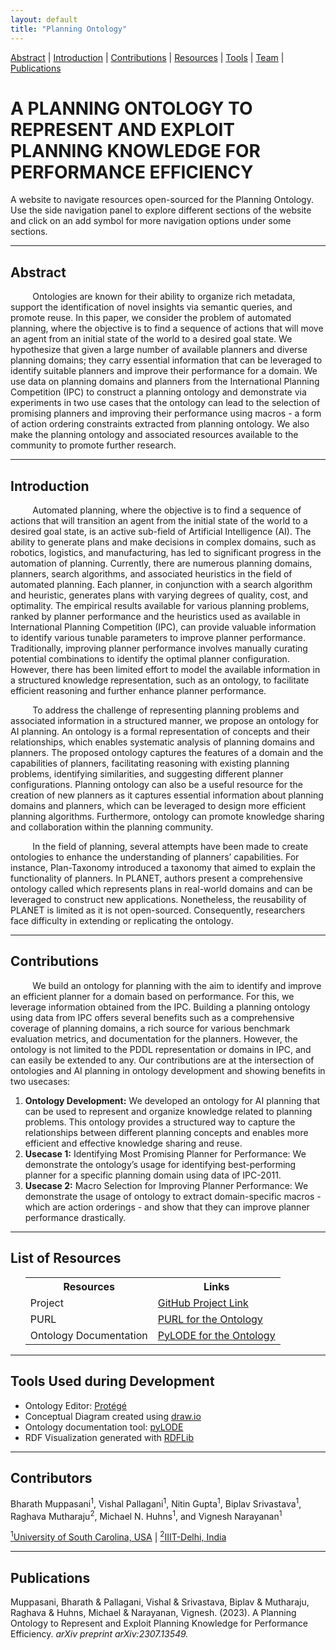 ```yaml
---
layout: default
title: "Planning Ontology"
---
```


[Abstract](#abstract) | [Introduction](#introduction) | [Contributions](#contributions) | [Resources](#resources) | [Tools](#toolsused) | [Team](#contributors) | [Publications](#publications)


<h1 class="page-title" style="text-transform:uppercase;" id="header">A Planning Ontology to Represent and Exploit Planning Knowledge for Performance Efficiency</h1>

<p class="message">A website to navigate resources open-sourced for the Planning Ontology. Use the side navigation panel to explore different sections of the website and click on an add symbol for more navigation options under some sections.</p>

<hr>
<article class="mb-5" id="abstract">
<content>
  <h2>Abstract</h2>
    <p style="text-indent: 4ch">
      Ontologies are known for their ability to organize rich metadata, support the identification of novel insights via semantic queries, and promote reuse. In this paper, we consider the problem of automated planning, where the objective is to find a sequence of actions that will move an agent from an initial state of the world to a desired goal state. We hypothesize that given a large number of available planners and diverse planning domains; they carry essential information that can be leveraged to identify suitable planners and improve their performance for a domain. We use data on planning domains and planners from the International Planning Competition (IPC) to construct a planning ontology and demonstrate via experiments in two use cases that the ontology can lead to the selection of promising planners and improving their performance using macros - a form of action ordering constraints extracted from planning ontology. We also make the planning ontology and associated resources available to the community to promote further research.
    </p>
 </content>

<hr>
<article class="mb-5" id="introduction">
<content>
  <h2>Introduction</h2>
    <p style="text-indent: 4ch">
    Automated planning, where the objective is to find a sequence of actions that will transition an agent from the initial state of the world to a desired goal state, is an active sub-field of Artificial Intelligence (AI). The ability to generate plans and make decisions in complex domains, such as robotics, logistics, and manufacturing, has led to significant progress in the automation of planning. Currently, there are numerous planning domains, planners, search algorithms, and associated heuristics in the field of automated planning. Each planner, in conjunction with a search algorithm and heuristic, generates plans with varying degrees of quality, cost, and optimality. The empirical results available for various planning problems, ranked by planner performance and the heuristics used as available in International Planning Competition (IPC), can provide valuable information to identify various tunable parameters to improve planner performance. Traditionally, improving planner performance involves manually curating potential combinations to identify the optimal planner configuration. However, there has been limited effort to model the available information in a structured knowledge representation, such as an ontology, to facilitate efficient reasoning and further enhance planner performance.
    </p>
    <p style="text-indent: 4ch">
      To address the challenge of representing planning problems and associated information in a structured manner, we propose an ontology for AI planning. An ontology is a formal representation of concepts and their relationships, which enables systematic analysis of planning domains and planners. The proposed ontology captures the features of a domain and the capabilities of planners, facilitating reasoning with existing planning problems, identifying similarities, and suggesting different planner configurations. Planning ontology can also be a useful resource for the creation of new planners as it captures essential information about planning domains and planners, which can be leveraged to design more efficient planning algorithms. Furthermore, ontology can promote knowledge sharing and collaboration within the planning community.
    </p>
    <p style="text-indent: 4ch">
      In the field of planning, several attempts have been made to create ontologies to enhance the understanding of planners’ capabilities. For instance, Plan-Taxonomy introduced a taxonomy that aimed to explain the functionality of planners. In PLANET, authors present a comprehensive ontology called which represents plans in real-world domains and can be leveraged to construct new applications. Nonetheless, the reusability of PLANET is limited as it is not open-sourced. Consequently, researchers face difficulty in extending or replicating the ontology.
    </p>
 </content>

<hr>
<article class="mb-5" id="contributions">
<content>
  <h2>Contributions</h2>
    <p style="text-indent: 4ch">
      We build an ontology for planning with the aim to identify and improve an efficient planner for a domain based on performance. For this, we leverage information obtained from the IPC. Building a planning ontology using data from IPC offers several benefits such as a comprehensive coverage of planning domains, a rich source for various benchmark evaluation metrics, and documentation for the planners. However, the ontology is not limited to the PDDL representation or domains in IPC, and can easily be extended to any. Our contributions are at the intersection of ontologies and AI planning in ontology development and showing benefits in two usecases:
      <ol>
        <li>
          <b>Ontology Development:</b> We developed an ontology for AI planning that can be used to represent and organize knowledge related to planning problems. This ontology provides a structured way to capture the relationships between different planning concepts and enables more efficient and effective knowledge sharing and reuse.
        </li>
        <li>
          <b>Usecase 1:</b> Identifying Most Promising Planner for Performance: We demonstrate the ontology’s usage for identifying best-performing planner for a specific planning domain using data of IPC-2011.
        </li>
        <li>
          <b>Usecase 2:</b> Macro Selection for Improving Planner Performance: We demonstrate the usage of ontology to extract domain-specific macros - which are action orderings - and show that they can improve planner performance drastically.
        </li>
      </ol>
    </p>
 </content>

<hr>
<article class="mb-5" id="resources">
<content>
<h2>List of Resources </h2>
<ul>
 <table style="width:100%">
  <tr>
    <th>Resources</th>
    <th>Links</th> 
  </tr>  
  <tr>
    <td>Project</td>
    <td><a href="https://github.com/ai4society/planning-ontology">GitHub Project Link</a> </td> 
  </tr>
  <tr>
    <td>PURL</td>
    <td><a href="https://raw.githack.com/BharathMuppasani/AI-Planning-Ontology/main/documentation/ontology_documentation.html">PURL for the Ontology</a> </td> 
  </tr>
  <tr>
    <td>Ontology Documentation</td>
    <td><a href="https://purl.org/ai4s/ontology/planning">PyLODE for the Ontology</a> </td> 
  </tr>
</table>
</ul>
</content>
 
<hr>
<article class="mb-5" id="toolsused">
<content>
<h2>Tools Used during Development</h2>
  <ul>
  <li>Ontology Editor: <a href="https://protege.stanford.edu/">Protégé</a></li>
  <li>Conceptual Diagram created using <a href="https://app.diagrams.net/">draw.io</a></li>
  <li>Ontology documentation tool: <a href="https://github.com/RDFLib/pyLODE">pyLODE</a></li>
  <li>RDF Visualization generated with <a href="https://rdflib.readthedocs.io/en/stable/">RDFLib</a></li>
  </ul>
</content>

<hr>   
<article class="mb-5" id="contributors">
<content>
  <h2>Contributors</h2>
   Bharath Muppasani<sup>1</sup>, 
   Vishal Pallagani<sup>1</sup>, 
   Nitin Gupta<sup>1</sup>, 
   Biplav Srivastava<sup>1</sup>,
   Raghava Mutharaju<sup>2</sup>, 
   Michael N. Huhns<sup>1</sup>, and 
   Vignesh Narayanan<sup>1</sup>
<p>
  <a href="https://sc.edu/"><sup>1</sup>University of South Carolina, USA</a> | 
  <a href="https://iiitd.ac.in/"><sup>2</sup>IIIT-Delhi, India</a>
</p>
</content>

<hr>
<article class="mb-5" id="publications">
<content>
  <h2>Publications</h2>
      Muppasani, Bharath & Pallagani, Vishal & Srivastava, Biplav & Mutharaju, Raghava & Huhns, Michael & Narayanan, Vignesh. (2023). A Planning Ontology to Represent and Exploit Planning Knowledge for Performance Efficiency. <i>arXiv preprint arXiv:2307.13549.</i>
</content>
